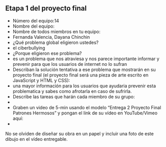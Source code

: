 ## Etapa 1 del proyecto final

- Número del equipo:14
- Nombre del equipo:
- Nombre de todos miembros en tu equipo: 
- Fernanda Valencia, Dayana Chinchin
- ¿Qué problema global eligieron ustedes?
- el ciberbullying
- ¿Porque eligieron ese problema?
- es un problema que nos atraviesa y nos parece importante informar y prevenir para que los usuarios de internet no lo sufran 
- Describan la solución tentativa a ese problema que mostrarán en su proyecto final (el proyecto final será una pieza de arte escrito en JavaScript y HTML y CSS): 
- una mayor información para los usuarios que ayudaria prevenir esta problematica y sabes como afrotarla en caso de sufrirla.
- Describe las tareas que harán cada miembro de su grupo:
- 
- Graben un video de 5-min usando el modelo “Entrega 2 Proyecto Final Patrones Hermosos” y pongan el link de su vídeo en YouTube/Vimeo aquí:
- 

No se olviden de diseñar su obra en un papel y incluir una foto de este dibujo en el vídeo entregable.
